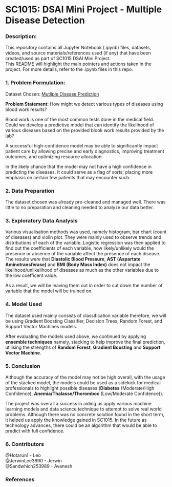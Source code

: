 # SC1015: DSAI Mini Project - Multiple Disease Detection


### Description:
This repository contains all Jupyter Notebook (.ipynb) files, datasets, videos, and source materials/references used (if any) that have been created/used as part of SC1015 DSAI Mini Project.  
This README will highlight the main pointers and actions taken in the project. For more details, refer to the .ipynb files in this repo.

### 1. Problem Formulation:
Dataset Chosen: [Mutliple Disease Prediction](https://www.kaggle.com/datasets/ehababoelnaga/multiple-disease-prediction)

**Problem Statement:** How might we detect various types of diseases using blood work results?


Blood work is one of the most common tests done in the medical field. Could we develop a predictive model that can identify the likelihood of various diseases based on the provided blook work results provided by the lab?

A successful high-confidence model may be able to significantly impact patient care by allowing precise and early diagnostics, improving treatment outcomes, and optimizing resource allocation.

In the likely chance that the model may not have a high confidence in predicting the diseases. It could serve as a flag of sorts; placing more emphasis on certain few patients that may encounter such.

### 2. Data Preparation
The dataset chosen was already pre-cleaned and managed well. There was little to no preparation and cleaning needed to analyze our data better.


### 3. Exploratory Data Analysis
Various visualisation methods was used, namely histogram, bar chart (count of diseases) and violin plot. They were mainly used to observe trends and distributions of each of the variable.
Logistic regression was then applied to find out the coefficients of each variable, how likely/unlikely would the presence or absence of the variable affect the presence of each disease.
The results were that **Diastolic Blood Pressure**, **AST (Aspartate Aminotransferase)** and **BMI (Body Mass Index)** does not impact the likelihood/unlikelihood of diseases as much as the other variables due to the low coefficent value.

As a result, we will be leaving them out in order to cut down the number of variable that the model will be trained on.

### 4. Model Used
The dataset used mainly consists of classification variable therefore, we will be using Gradient Boosting Classifier, Decision Trees, Random Forest, and Support Vector Machines models.

After evaluating the models used above, we continued by applying **ensemble techniques** namely, stacking to help improve the final prediction, utilising the strengths of **Random Forest**, **Gradient Boosting** and **Support Vector Machine**.

### 5. Conclusion
Although the accuracy of the model may not be high overall, with the usage of the stacked model, the models could be used as a sidekick for medical professionals to highlight possible diseases (**Diabetes** (Moderate/High Confidence), **Anemia/Thalasse/Thoromboc** (Low/Moderate Confidence)).

The project was overall a success in aiding us apply various machine learning models and data science technique to attempt to solve real world problems.
Although there was no concrete solution found in the short term, it helped us apply the knowledge gained in SC1015. In the future as technology advances, there could be an algorithm that would be able to predict with full confidence.

### 6. Contributors
@Hotarun1 - Leo  
@JerwinLee3690 - Jerwin  
@Sandwhich253989 - Avanesh  

### References
